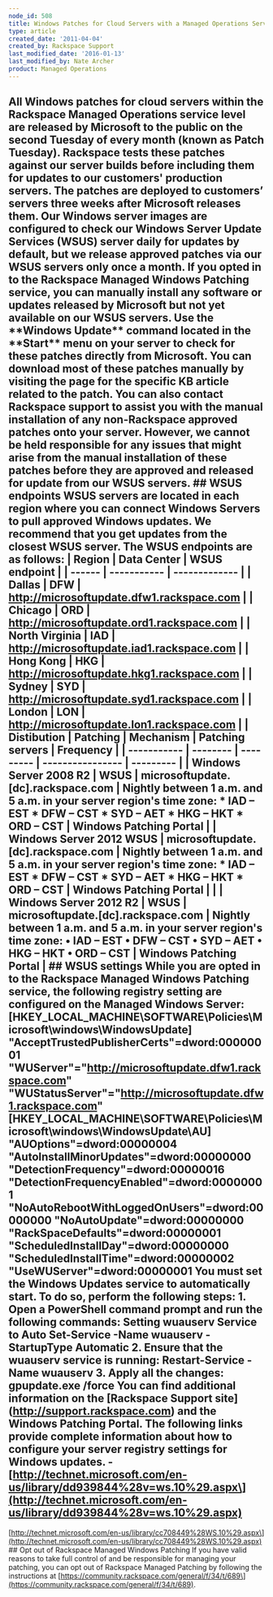 ```yaml
---
node_id: 508
title: Windows Patches for Cloud Servers with a Managed Operations Service Level
type: article
created_date: '2011-04-04'
created_by: Rackspace Support
last_modified_date: '2016-01-13'
last_modified_by: Nate Archer
product: Managed Operations
---
```


All Windows patches for cloud servers within the Rackspace Managed
Operations service level are released by Microsoft to the public on the
second Tuesday of every month (known as Patch Tuesday). Rackspace tests
these patches against our server builds before including them for
updates to our customers' production servers. The patches are deployed
to customers&rsquo; servers three weeks after Microsoft releases them. Our
Windows server images are configured to check our Windows Server Update
Services (WSUS) server daily for updates by default, but we release
approved patches via our WSUS servers only once a month. If you opted in
to the Rackspace Managed Windows Patching service, you can manually
install any software or updates released by Microsoft but not yet
available on our WSUS servers. Use the \*\*Windows Update\*\* command
located in the \*\*Start\*\* menu on your server to check for these
patches directly from Microsoft. You can download most of these patches
manually by visiting the page for the specific KB article related to the
patch. You can also contact Rackspace support to assist you with the
manual installation of any non-Rackspace approved patches onto your
server. However, we cannot be held responsible for any issues that might
arise from the manual installation of these patches before they are
approved and released for update from our WSUS servers. \#\# WSUS
endpoints WSUS servers are located in each region where you can connect
Windows Servers to pull approved Windows updates. We recommend that you
get updates from the closest WSUS server. The WSUS endpoints are as
follows: | Region | Data Center | WSUS endpoint | | ------ | -----------
| ------------- | | Dallas | DFW |
http://microsoftupdate.dfw1.rackspace.com | | Chicago | ORD |
http://microsoftupdate.ord1.rackspace.com | | North Virginia | IAD |
http://microsoftupdate.iad1.rackspace.com | | Hong Kong | HKG |
http://microsoftupdate.hkg1.rackspace.com | | Sydney | SYD |
http://microsoftupdate.syd1.rackspace.com | | London | LON |
http://microsoftupdate.lon1.rackspace.com | | Distibution | Patching |
Mechanism | Patching servers | Frequency | | ----------- | -------- |
--------- | ---------------- | --------- | | Windows Server 2008 R2 |
WSUS | microsoftupdate.\[dc\].rackspace.com | Nightly between 1 a.m. and
5 a.m. in your server region's time zone: \* IAD &ndash; EST \* DFW &ndash; CST \*
SYD &ndash; AET \* HKG &ndash; HKT \* ORD &ndash; CST | Windows Patching Portal | |
Windows Server 2012 WSUS | microsoftupdate.\[dc\].rackspace.com |
Nightly between 1 a.m. and 5 a.m. in your server region's time zone: \*
IAD &ndash; EST \* DFW &ndash; CST \* SYD &ndash; AET \* HKG &ndash; HKT \* ORD &ndash; CST | Windows
Patching Portal | | | Windows Server 2012 R2 | WSUS |
microsoftupdate.\[dc\].rackspace.com | Nightly between 1 a.m. and 5 a.m.
in your server region's time zone: &bull; IAD &ndash; EST &bull; DFW &ndash; CST &bull; SYD &ndash; AET &bull;
HKG &ndash; HKT &bull; ORD &ndash; CST | Windows Patching Portal | \#\# WSUS settings
While you are opted in to the Rackspace Managed Windows Patching
service, the following registry setting are configured on the Managed
Windows Server:
\[HKEY\_LOCAL\_MACHINE\\SOFTWARE\\Policies\\Microsoft\\windows\\WindowsUpdate\]
"AcceptTrustedPublisherCerts"=dword:00000001
"WUServer"="http://microsoftupdate.dfw1.rackspace.com"
"WUStatusServer"="http://microsoftupdate.dfw1.rackspace.com"
\[HKEY\_LOCAL\_MACHINE\\SOFTWARE\\Policies\\Microsoft\\windows\\WindowsUpdate\\AU\]
"AUOptions"=dword:00000004 "AutoInstallMinorUpdates"=dword:00000000
"DetectionFrequency"=dword:00000016
"DetectionFrequencyEnabled"=dword:00000001
"NoAutoRebootWithLoggedOnUsers"=dword:00000000
"NoAutoUpdate"=dword:00000000 "RackSpaceDefaults"=dword:00000001
"ScheduledInstallDay"=dword:00000000
"ScheduledInstallTime"=dword:00000002 "UseWUServer"=dword:00000001 You
must set the Windows Updates service to automatically start. To do so,
perform the following steps: 1. Open a PowerShell command prompt and run
the following commands: Setting wuauserv Service to Auto Set-Service
-Name wuauserv -StartupType Automatic 2. Ensure that the wuauserv
service is running: Restart-Service -Name wuauserv 3. Apply all the
changes: gpupdate.exe /force You can find additional information on the
\[Rackspace Support site\](http://support.rackspace.com) and the Windows
Patching Portal. The following links provide complete information about
how to configure your server registry settings for Windows updates. -
\[http://technet.microsoft.com/en-us/library/dd939844%28v=ws.10%29.aspx\](http://technet.microsoft.com/en-us/library/dd939844%28v=ws.10%29.aspx)
-
\[http://technet.microsoft.com/en-us/library/cc708449%28WS.10%29.aspx\](http://technet.microsoft.com/en-us/library/cc708449%28WS.10%29.aspx)
\#\# Opt out of Rackspace Managed Windows Patching If you have valid
reasons to take full control of and be responsible for managing your
patching, you can opt out of Rackspace Managed Patching by following the
instructions at
\[https://community.rackspace.com/general/f/34/t/689\](https://community.rackspace.com/general/f/34/t/689).

